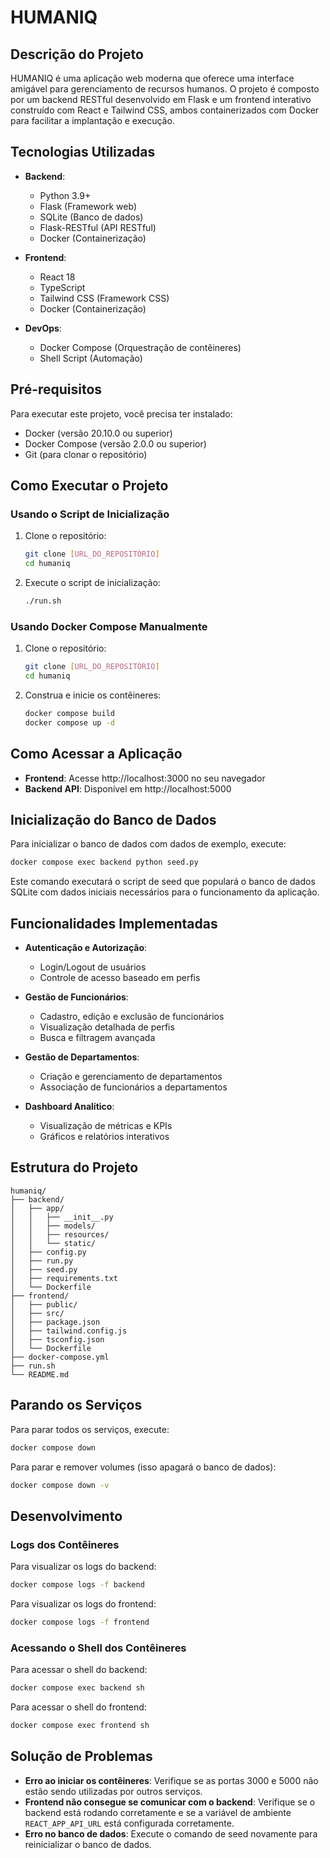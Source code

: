 # HUMANIQ

## Descrição do Projeto

HUMANIQ é uma aplicação web moderna que oferece uma interface amigável para gerenciamento de recursos humanos. O projeto é composto por um backend RESTful desenvolvido em Flask e um frontend interativo construído com React e Tailwind CSS, ambos containerizados com Docker para facilitar a implantação e execução.

## Tecnologias Utilizadas

- **Backend**:
  - Python 3.9+
  - Flask (Framework web)
  - SQLite (Banco de dados)
  - Flask-RESTful (API RESTful)
  - Docker (Containerização)

- **Frontend**:
  - React 18
  - TypeScript
  - Tailwind CSS (Framework CSS)
  - Docker (Containerização)

- **DevOps**:
  - Docker Compose (Orquestração de contêineres)
  - Shell Script (Automação)

## Pré-requisitos

Para executar este projeto, você precisa ter instalado:

- Docker (versão 20.10.0 ou superior)
- Docker Compose (versão 2.0.0 ou superior)
- Git (para clonar o repositório)

## Como Executar o Projeto

### Usando o Script de Inicialização

1. Clone o repositório:
   ```bash
   git clone [URL_DO_REPOSITÓRIO]
   cd humaniq
   ```

2. Execute o script de inicialização:
   ```bash
   ./run.sh
   ```

### Usando Docker Compose Manualmente

1. Clone o repositório:
   ```bash
   git clone [URL_DO_REPOSITÓRIO]
   cd humaniq
   ```

2. Construa e inicie os contêineres:
   ```bash
   docker compose build
   docker compose up -d
   ```

## Como Acessar a Aplicação

- **Frontend**: Acesse http://localhost:3000 no seu navegador
- **Backend API**: Disponível em http://localhost:5000

## Inicialização do Banco de Dados

Para inicializar o banco de dados com dados de exemplo, execute:

```bash
docker compose exec backend python seed.py
```

Este comando executará o script de seed que populará o banco de dados SQLite com dados iniciais necessários para o funcionamento da aplicação.

## Funcionalidades Implementadas

- **Autenticação e Autorização**:
  - Login/Logout de usuários
  - Controle de acesso baseado em perfis

- **Gestão de Funcionários**:
  - Cadastro, edição e exclusão de funcionários
  - Visualização detalhada de perfis
  - Busca e filtragem avançada

- **Gestão de Departamentos**:
  - Criação e gerenciamento de departamentos
  - Associação de funcionários a departamentos

- **Dashboard Analítico**:
  - Visualização de métricas e KPIs
  - Gráficos e relatórios interativos

## Estrutura do Projeto

```
humaniq/
├── backend/
│   ├── app/
│   │   ├── __init__.py
│   │   ├── models/
│   │   ├── resources/
│   │   └── static/
│   ├── config.py
│   ├── run.py
│   ├── seed.py
│   ├── requirements.txt
│   └── Dockerfile
├── frontend/
│   ├── public/
│   ├── src/
│   ├── package.json
│   ├── tailwind.config.js
│   ├── tsconfig.json
│   └── Dockerfile
├── docker-compose.yml
├── run.sh
└── README.md
```

## Parando os Serviços

Para parar todos os serviços, execute:

```bash
docker compose down
```

Para parar e remover volumes (isso apagará o banco de dados):

```bash
docker compose down -v
```

## Desenvolvimento

### Logs dos Contêineres

Para visualizar os logs do backend:
```bash
docker compose logs -f backend
```

Para visualizar os logs do frontend:
```bash
docker compose logs -f frontend
```

### Acessando o Shell dos Contêineres

Para acessar o shell do backend:
```bash
docker compose exec backend sh
```

Para acessar o shell do frontend:
```bash
docker compose exec frontend sh
```

## Solução de Problemas

- **Erro ao iniciar os contêineres**: Verifique se as portas 3000 e 5000 não estão sendo utilizadas por outros serviços.
- **Frontend não consegue se comunicar com o backend**: Verifique se o backend está rodando corretamente e se a variável de ambiente `REACT_APP_API_URL` está configurada corretamente.
- **Erro no banco de dados**: Execute o comando de seed novamente para reinicializar o banco de dados.
